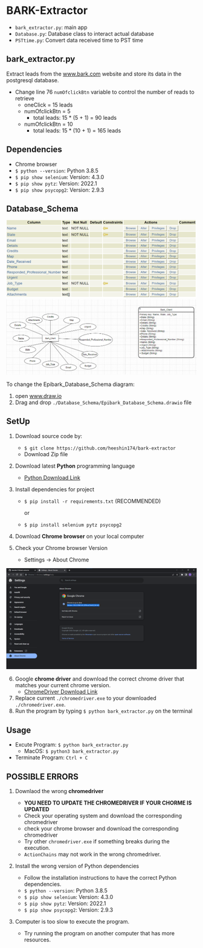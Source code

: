 # BARK-Extractor

- `bark_extractor.py`: main app
- `Database.py`: Database class to interact actual database
- `PSTtime.py`: Convert data received time to PST time

## bark_extractor.py

Extract leads from the www.bark.com website and store its data in the postgresql database.

- Change line 76 `numOfclickBtn` variable to control the number of reads to retrieve
  - oneClick = 15 leads
  - numOfclickBtn = 5
    - total leads: 15 \* (5 + 1) = 90 leads
  - numOfclickBtn = 10
    - total leads: 15 \* (10 + 1) = 165 leads

## Dependencies

- Chrome browser
- `$ python --version`: Python 3.8.5
- `$ pip show selenium`: Version: 4.3.0
- `$ pip show pytz`: Version: 2022.1
- `$ pip show psycopg2`: Version: 2.9.3

## Database_Schema

![Schema](./Database_Schema/schema.png)
![Schema_diagram](./Database_Schema/Schema_diagram.png)

To change the Epibark_Database_Schema diagram:

1. open www.draw.io
2. Drag and drop `./Database_Schema/Epibark_Database_Schema.drawio` file

## SetUp

1. Download source code by:
   - `$ git clone https://github.com/heeshin174/bark-extractor`
   - Download Zip file
2. Download latest **Python** programming language
   - [Python Download Link](https://www.python.org/downloads/)
3. Install dependencies for project

   - `$ pip install -r requirements.txt` (RECOMMENDED)

     or

   - `$ pip install selenium pytz psycopg2`

4. Download **Chrome browser** on your local computer
5. Check your Chrome browser Version
   - Settings -> About Chrome

![chromeVewrsion](./img/chromeVersion.png)

6. Google **chrome driver** and download the correct chrome driver that matches your current chrome version.
   - [ChromeDriver Download Link](https://chromedriver.chromium.org/downloads)
7. Replace current `./chromedriver.exe` to your downloaded `./chromedriver.exe`.
8. Run the program by typing `$ python bark_extractor.py` on the terminal

## Usage

- Excute Program: `$ python bark_extractor.py`
  - MacOS: `$ python3 bark_extractor.py`
- Terminate Program: `Ctrl + C`

## POSSIBLE ERRORS

1. Downlaod the wrong **chromedriver**

   - **YOU NEED TO UPDATE THE CHROMEDRIVER IF YOUR CHORME IS UPDATED**
   - Check your operating system and download the corresponding chromedriver
   - check your chrome browser and download the corresponding chromedriver
   - Try other `chromedriver.exe` if something breaks during the execution.
   - `ActionChains` may not work in the wrong chromedriver.

2. Install the wrong version of Python dependencies

   - Follow the installation instructions to have the correct Python dependencies.
   - `$ python --version`: Python 3.8.5
   - `$ pip show selenium`: Version: 4.3.0
   - `$ pip show pytz`: Version: 2022.1
   - `$ pip show psycopg2`: Version: 2.9.3

3. Computer is too slow to execute the program.

   - Try running the program on another computer that has more resources.
